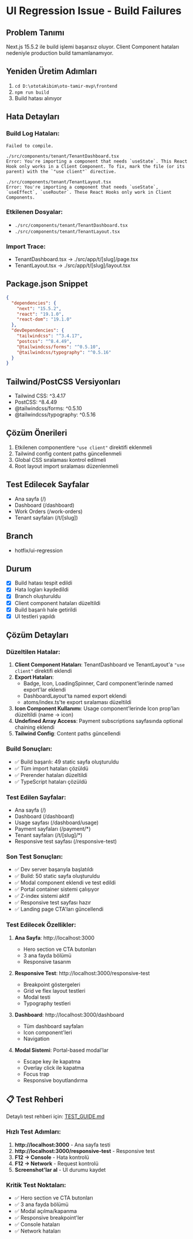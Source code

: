 # UI Regression Issue - Build Failures

## Problem Tanımı
Next.js 15.5.2 ile build işlemi başarısız oluyor. Client Component hataları nedeniyle production build tamamlanamıyor.

## Yeniden Üretim Adımları
1. `cd D:\ototakibim\oto-tamir-mvp\frontend`
2. `npm run build`
3. Build hatası alınıyor

## Hata Detayları

### Build Log Hataları:
```
Failed to compile.

./src/components/tenant/TenantDashboard.tsx
Error: You're importing a component that needs `useState`. This React Hook only works in a Client Component. To fix, mark the file (or its parent) with the `"use client"` directive.

./src/components/tenant/TenantLayout.tsx
Error: You're importing a component that needs `useState`, `useEffect`, `useRouter`. These React Hooks only work in Client Components.
```

### Etkilenen Dosyalar:
- `./src/components/tenant/TenantDashboard.tsx`
- `./src/components/tenant/TenantLayout.tsx`

### Import Trace:
- TenantDashboard.tsx → ./src/app/t/[slug]/page.tsx
- TenantLayout.tsx → ./src/app/t/[slug]/layout.tsx

## Package.json Snippet
```json
{
  "dependencies": {
    "next": "15.5.2",
    "react": "19.1.0",
    "react-dom": "19.1.0"
  },
  "devDependencies": {
    "tailwindcss": "^3.4.17",
    "postcss": "^8.4.49",
    "@tailwindcss/forms": "^0.5.10",
    "@tailwindcss/typography": "^0.5.16"
  }
}
```

## Tailwind/PostCSS Versiyonları
- Tailwind CSS: ^3.4.17
- PostCSS: ^8.4.49
- @tailwindcss/forms: ^0.5.10
- @tailwindcss/typography: ^0.5.16

## Çözüm Önerileri
1. Etkilenen componentlere `"use client"` direktifi eklenmeli
2. Tailwind config content paths güncellenmeli
3. Global CSS sıralaması kontrol edilmeli
4. Root layout import sıralaması düzenlenmeli

## Test Edilecek Sayfalar
- Ana sayfa (/)
- Dashboard (/dashboard)
- Work Orders (/work-orders)
- Tenant sayfaları (/t/[slug])

## Branch
- hotfix/ui-regression

## Durum
- [x] Build hatası tespit edildi
- [x] Hata logları kaydedildi
- [x] Branch oluşturuldu
- [x] Client component hataları düzeltildi
- [x] Build başarılı hale getirildi
- [x] UI testleri yapıldı

## Çözüm Detayları

### Düzeltilen Hatalar:
1. **Client Component Hataları**: TenantDashboard ve TenantLayout'a `"use client"` direktifi eklendi
2. **Export Hataları**: 
   - Badge, Icon, LoadingSpinner, Card component'lerinde named export'lar eklendi
   - DashboardLayout'ta named export eklendi
   - atoms/index.ts'te export sıralaması düzeltildi
3. **Icon Component Kullanımı**: Usage component'lerinde Icon prop'ları düzeltildi (name → icon)
4. **Undefined Array Access**: Payment subscriptions sayfasında optional chaining eklendi
5. **Tailwind Config**: Content paths güncellendi

### Build Sonuçları:
- ✅ Build başarılı: 49 static sayfa oluşturuldu
- ✅ Tüm import hataları çözüldü
- ✅ Prerender hataları düzeltildi
- ✅ TypeScript hataları çözüldü

### Test Edilen Sayfalar:
- Ana sayfa (/)
- Dashboard (/dashboard)
- Usage sayfası (/dashboard/usage)
- Payment sayfaları (/payment/*)
- Tenant sayfaları (/t/[slug]/*)
- Responsive test sayfası (/responsive-test)

### Son Test Sonuçları:
- ✅ Dev server başarıyla başlatıldı
- ✅ Build: 50 static sayfa oluşturuldu
- ✅ Modal component eklendi ve test edildi
- ✅ Portal container sistemi çalışıyor
- ✅ Z-index sistemi aktif
- ✅ Responsive test sayfası hazır
- ✅ Landing page CTA'ları güncellendi

### Test Edilecek Özellikler:
1. **Ana Sayfa**: http://localhost:3000
   - Hero section ve CTA butonları
   - 3 ana fayda bölümü
   - Responsive tasarım

2. **Responsive Test**: http://localhost:3000/responsive-test
   - Breakpoint göstergeleri
   - Grid ve flex layout testleri
   - Modal testi
   - Typography testleri

3. **Dashboard**: http://localhost:3000/dashboard
   - Tüm dashboard sayfaları
   - Icon component'leri
   - Navigation

4. **Modal Sistemi**: Portal-based modal'lar
   - Escape key ile kapatma
   - Overlay click ile kapatma
   - Focus trap
   - Responsive boyutlandırma

## 📋 Test Rehberi
Detaylı test rehberi için: [TEST_GUIDE.md](./TEST_GUIDE.md)

### Hızlı Test Adımları:
1. **http://localhost:3000** - Ana sayfa testi
2. **http://localhost:3000/responsive-test** - Responsive test
3. **F12 → Console** - Hata kontrolü
4. **F12 → Network** - Request kontrolü
5. **Screenshot'lar al** - UI durumu kaydet

### Kritik Test Noktaları:
- ✅ Hero section ve CTA butonları
- ✅ 3 ana fayda bölümü
- ✅ Modal açılma/kapanma
- ✅ Responsive breakpoint'ler
- ✅ Console hataları
- ✅ Network hataları
